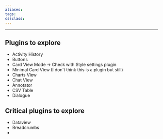 ```yaml
---
aliases:
tags: 
cssclass:
---
```

---

## Plugins to explore
- Activity History
- Buttons
- Card View Mode → Check with Style settings plugin
- Minimal Card View (I don't think this is a plugin but still)
- Charts View
- Chat View
- Annotator
- CSV Table 
- Dialogue

## Critical plugins to explore
- Dataview
- Breadcrumbs
- 




